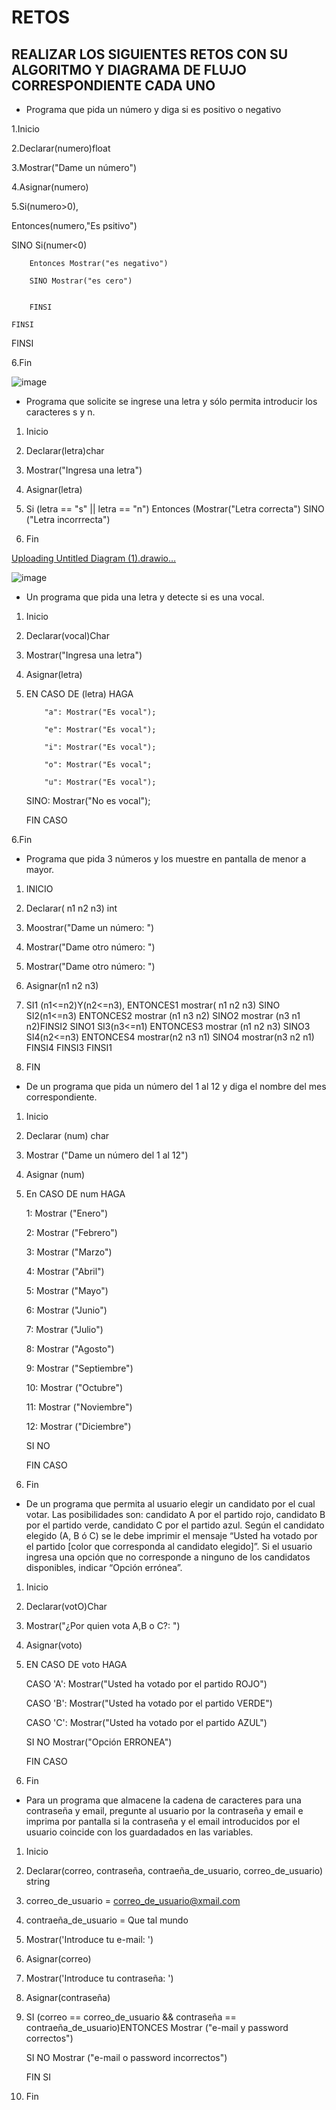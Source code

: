 # RETOS
## REALIZAR LOS SIGUIENTES RETOS CON SU ALGORITMO Y DIAGRAMA DE FLUJO CORRESPONDIENTE CADA UNO 

* Programa que pida un número y diga si es positivo o negativo

1.Inicio

2.Declarar(numero)float

3.Mostrar("Dame un número")

4.Asignar(numero)

5.Si(numero>0),
  
  Entonces(numero,"Es psitivo") 
 
  SINO Si(numer<0)
        
        Entonces Mostrar("es negativo")
        
        SINO Mostrar("es cero")


        FINSI 
    
    FINSI 
  
  FINSI
 
 6.Fin
  
![image](https://user-images.githubusercontent.com/101203503/161176022-bb764430-b3a5-4424-bd97-52e7816c2022.png)





* Programa que solicite se ingrese una letra y sólo permita introducir los caracteres s y n.

1. Inicio

2. Declarar(letra)char  

3. Mostrar("Ingresa una letra")

4. Asignar(letra)

5. Si (letra == "s" || letra == "n") Entonces (Mostrar("Letra correcta") SINO ("Letra incorrrecta")

6. Fin  

[Uploading Untitled Diagram (1).drawio…]()


![image](https://user-images.githubusercontent.com/101203503/161177985-fe4ca862-f041-401d-99ab-86ae1557c111.png)


* Un programa que pida una letra y detecte si es una vocal. 

1. Inicio

2. Declarar(vocal)Char

3. Mostrar("Ingresa una letra")

4. Asignar(letra)

5. EN CASO DE (letra) HAGA      
 
           "a": Mostrar("Es vocal"); 
       
           "e": Mostrar("Es vocal"); 
       
           "i": Mostrar("Es vocal");
       
           "o": Mostrar("Es vocal";
       
           "u": Mostrar("Es vocal"); 
   
   SINO: Mostrar("No es vocal");
   
   FIN CASO
   
 6.Fin  
    



* Programa que pida 3 números y los muestre en pantalla de menor a mayor.  

1. INICIO
 
2. Declarar( n1 n2 n3) int

3. Moostrar("Dame un número: ")

4. Mostrar("Dame otro número: ")

5. Mostrar("Dame otro número: ")

6. Asignar(n1 n2 n3)

7. SI1 (n1<=n2)Y(n2<=n3), ENTONCES1 mostrar( n1 n2 n3) SINO SI2(n1<=n3) ENTONCES2 mostrar (n1 n3 n2) SINO2 mostrar (n3 n1 n2)FINSI2 SINO1
SI3(n3<=n1) ENTONCES3 mostrar (n1 n2 n3) SINO3 SI4(n2<=n3) ENTONCES4 mostrar(n2 n3 n1) SINO4 mostrar(n3 n2 n1) FINSI4 FINSI3 FINSI1

8. FIN

* De un programa que pida un número del 1 al 12 y diga el nombre del mes correspondiente.
 
1. Inicio

2. Declarar (num) char

3. Mostrar ("Dame un número del 1 al 12")

4. Asignar (num)

5. En CASO DE num HAGA
   
   1: Mostrar ("Enero")
   
   2: Mostrar ("Febrero")
   
   3: Mostrar ("Marzo")
   
   4: Mostrar ("Abril")
   
   5: Mostrar ("Mayo")
   
   6: Mostrar ("Junio")
   
   7: Mostrar ("Julio")
   
   8: Mostrar ("Agosto")
   
   9: Mostrar ("Septiembre")
   
   10: Mostrar ("Octubre")
   
   11: Mostrar ("Noviembre")
   
   12: Mostrar ("Diciembre")
   
   SI NO   
   
   FIN CASO

6. Fin  


* De un programa que permita al usuario elegir un candidato por el cual votar. Las posibilidades son: candidato A por el partido rojo, candidato B por el partido verde, candidato C por el partido azul. Según el candidato elegido (A, B ó C) se le debe imprimir el mensaje “Usted ha votado por el partido [color que corresponda al candidato elegido]”. Si el usuario ingresa una opción que no corresponde a ninguno de los candidatos disponibles, indicar “Opción errónea”.

1. Inicio

2. Declarar(votO)Char

3. Mostrar("¿Por quien vota A,B o C?: ") 

4. Asignar(voto)

5. EN CASO DE voto HAGA
     
     CASO 'A':  Mostrar("Usted ha votado por el partido ROJO")
     
     CASO 'B':  Mostrar("Usted ha votado por el partido VERDE")
     
     CASO 'C':  Mostrar("Usted ha votado por el partido AZUL")
     
     SI NO  Mostrar("Opción ERRONEA")
     
   FIN CASO  

6. Fin
 


* Para un programa que almacene la cadena de caracteres para una contraseña y email, pregunte al usuario por la contraseña y email e imprima por pantalla si la contraseña y el email introducidos por el usuario coincide con los guardadados en las variables.

 1. Inicio
 
 2. Declarar(correo, contraseña, contraeña_de_usuario, correo_de_usuario) string

 3. correo_de_usuario = correo_de_usuario@xmail.com
 
 4. contraeña_de_usuario = Que tal mundo
 
 5. Mostrar('Introduce tu e-mail: ')
  
 6. Asignar(correo)
 
 7. Mostrar('Introduce tu contraseña: ')

 8. Asignar(contraseña)

 9. SI (correo == correo_de_usuario && contraseña == contraeña_de_usuario)ENTONCES Mostrar ("e-mail y password correctos")

    SI NO Mostrar ("e-mail o password incorrectos")
    
    FIN SI
 
 10. Fin
 




